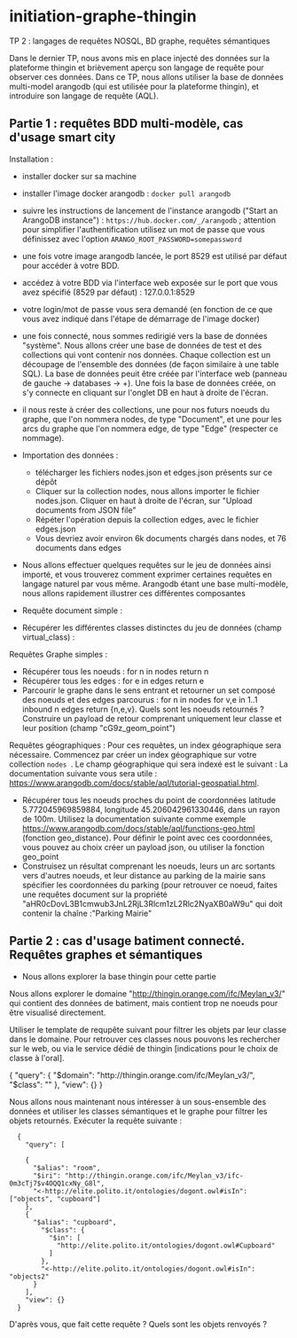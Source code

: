 # initiation-graphe-thingin

TP 2 : langages de requêtes NOSQL, BD graphe, requêtes sémantiques

Dans le dernier TP, nous avons mis en place injecté des données sur la plateforme thingin et brièvement aperçu son langage de requête pour observer ces données. 
Dans ce TP, nous allons utiliser la base de données multi-model arangodb (qui est utilisée pour la plateforme thingin), et introduire son langage de requête (AQL).



Partie 1 : requêtes BDD multi-modèle, cas d'usage smart city
- 

Installation :
- installer docker sur sa machine 
- installer l'image docker arangodb : ``` docker pull arangodb ``` 
- suivre les instructions de lancement de l'instance arangodb ("Start an ArangoDB instance") :  ``` https://hub.docker.com/_/arangodb ``` ; attention pour simplifier l'authentification utilisez un mot de passe que vous définissez avec l'option ``` ARANGO_ROOT_PASSWORD=somepassword ```
- une fois votre image arangodb lancée, le port 8529 est utilisé par défaut pour accéder à votre BDD.
- accédez à votre BDD via l'interface web exposée sur le port que vous avez spécifié (8529 par défaut) : 127.0.0.1:8529
- votre login/mot de passe vous sera demandé (en fonction de ce que vous avez indiqué dans l'étape de démarrage de l'image docker)
- une fois connecté, nous sommes redirigié vers la base de données "système". Nous allons créer une base de données de test et des collections qui vont contenir nos données. Chaque collection est un découpage de l'ensemble des données (de façon similaire à une table SQL). La base de données peuit être créée par l'interface web (panneau de gauche -> databases -> +). Une fois la base de données créée, on s'y connecte en cliquant sur l'onglet DB en haut à droite de l'écran. 
- il nous reste à créer des collections, une pour nos futurs noeuds du graphe, que l'on nommera nodes, de type "Document", et une pour les arcs du graphe que l'on nommera edge, de type "Edge" (respecter ce nommage). 

- Importation des données : 
  - télécharger les fichiers nodes.json et edges.json présents sur ce dépôt
  - Cliquer sur la collection nodes, nous allons importer le fichier nodes.json. Cliquer en haut à droite de l'écran, sur "Upload documents from JSON file"
  - Répéter l'opération depuis la collection edges, avec le fichier edges.json
  - Vous devriez avoir environ 6k documents chargés dans nodes, et 76 documents dans edges
  
  
- Nous allons effectuer quelques requêtes sur le jeu de données ainsi importé, et vous trouverez comment exprimer certaines requêtes en langage naturel par vous même. Arangodb étant une base multi-modèle, nous allons rapidement illustrer ces différentes composantes  

- Requête document simple : 
- Récupérer les différentes classes distinctes du jeu de données (champ virtual_class) : 

Requêtes Graphe simples : 
- Récupérer tous les noeuds : for n in nodes return n
- Récupérer tous les edges : for e in edges return e
- Parcourir le graphe dans le sens entrant et retourner un set composé des noeuds et des edges parcourus : for n in nodes for v,e in 1..1 inbound n edges return {n,e,v}. Quels sont les noeuds retournés ? Construire un payload de retour comprenant uniquement leur classe et leur position (champ "cG9z_geom_point")

Requêtes géographiques : Pour ces requêtes, un index géographique sera nécessaire. Commencez par créer un index géographique sur votre collection ```nodes ```. Le champ géographique qui sera indexé est le suivant : La documentation suivante vous sera utile : https://www.arangodb.com/docs/stable/aql/tutorial-geospatial.html. 
- Récupérer tous les noeuds proches du point de coordonnées latitude 5.772045969859884, longitude 45.206042961330446, dans un rayon de 100m. Utilisez la documentation suivante comme exemple https://www.arangodb.com/docs/stable/aql/functions-geo.html  (fonction geo_distance). Pour définir le point avec ces coordonnées, vous pouvez au choix créer un payload json, ou utiliser la fonction geo_point
- Construisez un résultat comprenant les noeuds, leurs un arc sortants vers d'autres noeuds, et leur distance au parking de la mairie sans spécifier les coordonnées du parking (pour retrouver ce noeud, faites une requêtes document sur la propriété "aHR0cDovL3B1cmwub3JnL2RjL3Rlcm1zL2Rlc2NyaXB0aW9u" qui doit contenir la chaîne :"Parking Mairie"

Partie 2 : cas d'usage batiment connecté. Requêtes graphes et sémantiques
- 
- Nous allons explorer la base thingin pour cette partie 

Nous allons explorer le domaine "http://thingin.orange.com/ifc/Meylan_v3/" qui contient des données de batiment, mais contient trop ne noeuds pour être visualisé directement. 




Utiliser le template de requpête suivant pour filtrer les objets par leur classe dans le domaine. Pour retrouver ces classes nous pouvons les rechercher sur le web, ou via le service dédié de thingin [indications pour le choix de classe à l'oral]. 


{
  "query": {
    "$domain": "http://thingin.orange.com/ifc/Meylan_v3/",
    "$class": ""
  },
  "view": {}
}


Nous allons nous maintenant nous intéresser à un sous-ensemble des données et utiliser les classes sémantiques et le graphe pour filtrer les objets retournés. 
Exécuter la requête suivante : 
``` 
  {
    "query": [

    {
      "$alias": "room",
      "$iri": "http://thingin.orange.com/ifc/Meylan_v3/ifc-0m3cTj7$v4OQQ1cxNy_G8l",
      "<-http://elite.polito.it/ontologies/dogont.owl#isIn": ["objects", "cupboard"]
    },
    {
      "$alias": "cupboard",
        "$class": {
          "$in": [
            "http://elite.polito.it/ontologies/dogont.owl#Cupboard"
          ]
        },
        "<-http://elite.polito.it/ontologies/dogont.owl#isIn": "objects2"
      }
    ],
    "view": {}
  }   
``` 

D'après vous, que fait cette requête ? Quels sont les objets renvoyés ?
